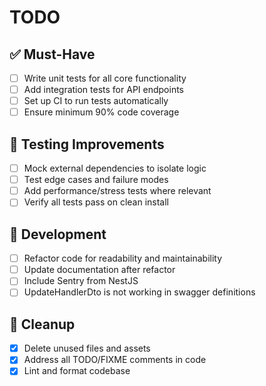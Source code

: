 # TODO

## ✅ Must-Have

- [ ] Write unit tests for all core functionality
- [ ] Add integration tests for API endpoints
- [ ] Set up CI to run tests automatically
- [ ] Ensure minimum 90% code coverage

## 🧪 Testing Improvements

- [ ] Mock external dependencies to isolate logic
- [ ] Test edge cases and failure modes
- [ ] Add performance/stress tests where relevant
- [ ] Verify all tests pass on clean install

## 🚧 Development

- [ ] Refactor code for readability and maintainability
- [ ] Update documentation after refactor
- [ ] Include Sentry from NestJS
- [ ] UpdateHandlerDto is not working in swagger definitions

## 🧹 Cleanup

- [x] Delete unused files and assets
- [x] Address all TODO/FIXME comments in code
- [x] Lint and format codebase
